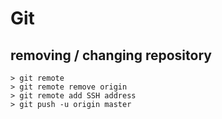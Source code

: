# Git

## removing / changing repository
```
> git remote
> git remote remove origin
> git remote add SSH address
> git push -u origin master